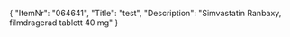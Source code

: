 {
  "ItemNr": "064641",
  "Title": "test",
  "Description": "Simvastatin Ranbaxy, filmdragerad tablett 40 mg"
}